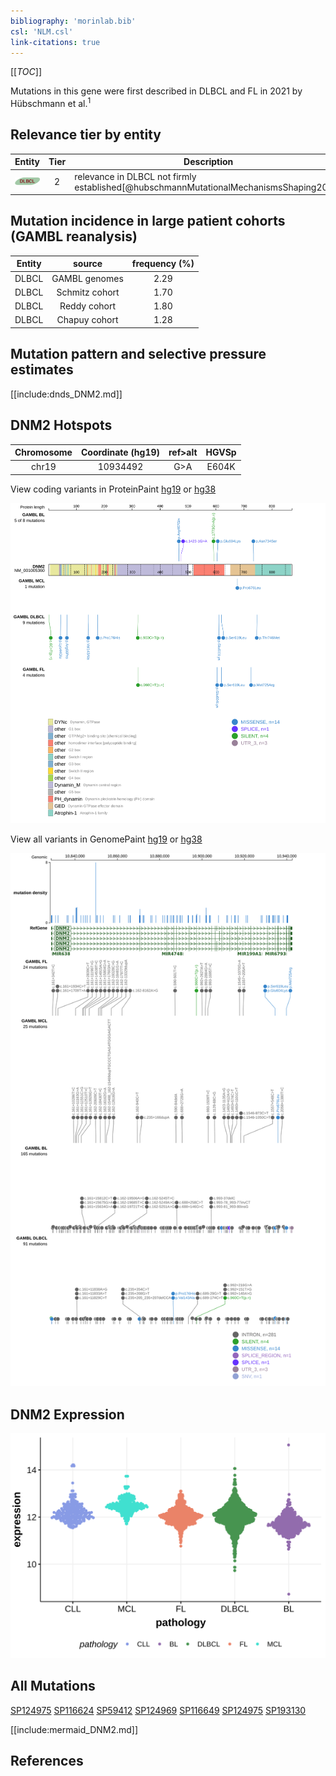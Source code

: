 ```yaml
---
bibliography: 'morinlab.bib'
csl: 'NLM.csl'
link-citations: true
---
```

[[_TOC_]]

Mutations in this gene were first described in DLBCL and FL in 2021 by Hübschmann et al.<sup>1</sup>


## Relevance tier by entity

|Entity|Tier|Description                              |
|:------:|:----:|-----------------------------------------|
|![DLBCL](images/icons/DLBCL_tier2.png) |2   |relevance in DLBCL not firmly established[@hubschmannMutationalMechanismsShaping2021]|

## Mutation incidence in large patient cohorts (GAMBL reanalysis)

|Entity|source        |frequency (%)|
|:------:|:--------------:|:-------------:|
|DLBCL |GAMBL genomes |2.29         |
|DLBCL |Schmitz cohort|1.70         |
|DLBCL |Reddy cohort  |1.80         |
|DLBCL |Chapuy cohort |1.28         |

## Mutation pattern and selective pressure estimates

[[include:dnds_DNM2.md]]


## DNM2 Hotspots

| Chromosome |Coordinate (hg19) | ref>alt | HGVSp | 
 | :---:| :---: | :--: | :---: |
| chr19 | 10934492 | G>A | E604K |

View coding variants in ProteinPaint [hg19](https://morinlab.github.io/LLMPP/GAMBL/DNM2_protein.html)  or [hg38](https://morinlab.github.io/LLMPP/GAMBL/DNM2_protein_hg38.html)

![](images/proteinpaint/DNM2_NM_001005360.svg)

View all variants in GenomePaint [hg19](https://morinlab.github.io/LLMPP/GAMBL/DNM2.html)  or [hg38](https://morinlab.github.io/LLMPP/GAMBL/DNM2_hg38.html)

![](images/proteinpaint/DNM2.svg)

## DNM2 Expression
![](images/gene_expression/DNM2_by_pathology.svg)

## All Mutations

[SP124975](https://www.bcgsc.ca/downloads/morinlab/GAMBL/MALY/SP124975.html)
[SP116624](https://www.bcgsc.ca/downloads/morinlab/GAMBL/MALY/SP116624.html)
[SP59412](https://www.bcgsc.ca/downloads/morinlab/GAMBL/MALY/SP59412.html)
[SP124969](https://www.bcgsc.ca/downloads/morinlab/GAMBL/MALY/SP124969.html)
[SP116649](https://www.bcgsc.ca/downloads/morinlab/GAMBL/MALY/SP116649.html)
[SP124975](https://www.bcgsc.ca/downloads/morinlab/GAMBL/MALY/SP124975.html)
[SP193130](https://www.bcgsc.ca/downloads/morinlab/GAMBL/MALY/SP193130.html)

[[include:mermaid_DNM2.md]]

## References


<!-- ORIGIN: hubschmannMutationalMechanismsShaping2021b -->
<!-- DLBCL: hubschmannMutationalMechanismsShaping2021b -->
